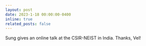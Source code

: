 ```yaml
---
layout: post
date: 2023-1-18 00:00:00-0400
inline: true
related_posts: false
---
```


Sung gives an online talk at the CSIR-NEIST in India. Thanks, Vel!
